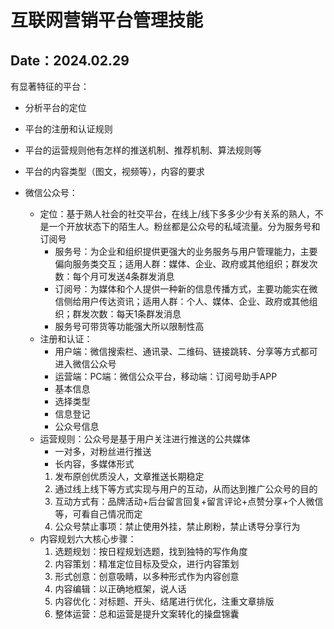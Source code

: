 # 互联网营销平台管理技能

Date：2024.02.29
---

有显著特征的平台：

- 分析平台的定位

- 平台的注册和认证规则

- 平台的运营规则他有怎样的推送机制、推荐机制、算法规则等

- 平台的内容类型（图文，视频等），内容的要求

- 微信公众号：
  
  - 定位：基于熟人社会的社交平台，在线上/线下多多少少有关系的熟人，不是一个开放状态下的陌生人。粉丝都是公众号的私域流量。分为服务号和订阅号
    - 服务号：为企业和组织提供更强大的业务服务与用户管理能力，主要偏向服务类交互；适用人群：媒体、企业、政府或其他组织；群发次数：每个月可发送4条群发消息
    - 订阅号：为媒体和个人提供一种新的信息传播方式，主要功能实在微信侧给用户传达资讯；适用人群：个人、媒体、企业、政府或其他组织；群发次数：每天1条群发消息
    - 服务号可带货等功能强大所以限制性高
  - 注册和认证：
    - 用户端：微信搜索栏、通讯录、二维码、链接跳转、分享等方式都可进入微信公众号
    - 运营端：PC端：微信公众平台，移动端：订阅号助手APP
    - 基本信息
    - 选择类型
    - 信息登记
    - 公众号信息
  - 运营规则：公众号是基于用户关注进行推送的公共媒体
    - 一对多，对粉丝进行推送
    - 长内容，多媒体形式
    1. 发布原创优质没人，文章推送长期稳定
    2. 通过线上线下等方式实现与用户的互动，从而达到推广公众号的目的
    3. 互动方式有：品牌活动+后台留言回复+留言评论+点赞分享+个人微信等，可看自己情况而定
    4. 公众号禁止事项：禁止使用外挂，禁止刷粉，禁止诱导分享行为
  - 内容规划六大核心步骤：
    1. 选题规划：按日程规划选题，找到独特的写作角度
    2. 内容策划：精准定位目标及受众，进行内容策划
    3. 形式创意：创意吸睛，以多种形式作为内容创意
    4. 内容编辑：以正确地框架，说人话
    5. 内容优化：对标题、开头、结尾进行优化，注重文章排版
    6. 整体运营：总和运营是提升文案转化的操盘锦囊
